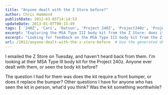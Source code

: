 ```yaml
---
title: "Anyone dealt with the Z Store before?"
author: Chris Hammond
publishDate: 2012-03-05T14:14:53
updateDate: 2013-01-07T00:15:49
tags: [ '240Z', 'Cars', 'Datsun', 'Project 240Z', 'Project240z', 'Project240Zcom' ]
excerpt: "Exploring the MSA Type III body kit from the Z Store: does it replace the bumper? All insights welcome!"
excerpt: "Looking for feedback on the MSA Type III body kit from the Z Store for your Project 240z? Discover if the kit needs a front bumper or replaces it!"
url: /2012/anyone-dealt-with-the-z-store-before  # Use the generated URL with year
---
```

<p>I emailed the Z Store on Tuesday, and haven't heard back from them. I'm looking at their MSA Type III body kit for the Project 240z. Anyone ever dealt with them, or seen the body kit before?</p> <p>The question I had for them was does the kit require a front bumper, or does it replace the bumper? Other questions I have for anyone who has seen the kit in person, what'd you think? Was the kit something worthwhile?</p>

